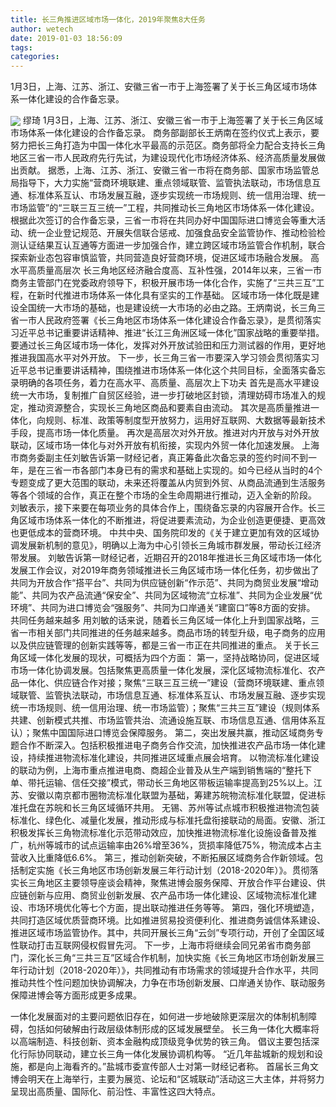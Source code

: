 ```yaml
---
title: 长三角推进区域市场一体化，2019年聚焦8大任务
author: wetech
date: 2019-01-03 18:56:09
tags: 
categories: 
---
```

1月3日，上海、江苏、浙江、安徽三省一市于上海签署了关于长三角区域市场体系一体化建设的合作备忘录。
<!-- more -->
<img align="center" border="0" src="https://imgcdn.yicai.com/uppics/images/2019/01/81153165670ccd4dbd23c551ae4fceb2.jpg" />
缪琦
1月3日，上海、江苏、浙江、安徽三省一市于上海签署了关于长三角区域市场体系一体化建设的合作备忘录。
商务部副部长王炳南在签约仪式上表示，要努力把长三角打造为中国一体化水平最高的示范区。商务部将全力配合支持长三角地区三省一市人民政府先行先试，为建设现代化市场经济体系、经济高质量发展做出贡献。
据悉，上海、江苏、浙江、安徽三省一市将在商务部、国家市场监管总局指导下，大力实施“营商环境联建、重点领域联管、监管执法联动，市场信息互通、标准体系互认、市场发展互融，逐步实现统一市场规则、统一信用治理、统一市场监管”的“三联三互三统一”工程，共同推动长三角地区市场体系一体化建设。
根据此次签订的合作备忘录，三省一市将在共同办好中国国际进口博览会等重大活动、统一企业登记规范、开展失信联合惩戒、加强食品安全监管协作、推动检验检测认证结果互认互通等方面进一步加强合作，建立跨区域市场监管合作机制，联合探索新业态包容审慎监管，共同营造良好营商环境，促进区域市场融合发展。
高水平高质量高层次
长三角地区经济融合度高、互补性强，2014年以来，三省一市商务主管部门在党委政府领导下，积极开展市场一体化合作，实施了“三共三互”工程，在新时代推进市场体系一体化具有坚实的工作基础。
区域市场一体化既是建设全国统一大市场的基础，也是建设统一大市场的必由之路。王炳南说，长三角三省一市人民政府签署《长三角地区市场体系一体化建设合作备忘录》，是贯彻落实习近平总书记重要讲话精神、推进“长江三角洲区域一体化”国家战略的重要举措。要通过长三角区域市场一体化，发挥对外开放试验田和压力测试器的作用，更好地推进我国高水平对外开放。
下一步，长三角三省一市要深入学习领会贯彻落实习近平总书记重要讲话精神，围绕推进市场体系一体化这个共同目标，全面落实备忘录明确的各项任务，着力在高水平、高质量、高层次上下功夫
首先是高水平建设统一大市场，复制推广自贸区经验，进一步打破地区封锁，清理妨碍市场准入的规定，推动资源整合，实现长三角地区商品和要素自由流动。
其次是高质量推进一体化，向规则、标准、政策等制度型开放努力，运用好互联网、大数据等最新技术手段，提高市场一体化质量。
再次是高层次对外开放。推进对内开放与对外开放联动，区域市场一体化与对外开放有机衔接，实现内外贸一体化加速发展。
上海市商务委副主任刘敏告诉第一财经记者，真正筹备此次备忘录的签约时间不到一年，是在三省一市各部门本身已有的需求和基础上实现的。如今已经从当时的4个专题变成了更大范围的联动，未来还将覆盖从内贸到外贸、从商品流通到生活服务等各个领域的合作，真正在整个市场的全生命周期进行推动，迈入全新的阶段。
刘敏表示，接下来要在每项业务的具体合作上，围绕备忘录的内容展开合作。长三角区域市场体系一体化的不断推进，将促进要素流动，为企业创造更便捷、更高效也更低成本的营商环境。
中共中央、国务院印发的《关于建立更加有效的区域协调发展新机制的意见》，明确以上海为中心引领长三角城市群发展，带动长江经济带发展。
刘敏告诉第一财经记者，近期召开的2018年推进长三角区域市场一体化发展工作会议，对2019年商务领域推进长三角区域市场一体化任务，初步做出了共同为开放合作“搭平台”、共同为供应链创新“作示范”、共同为商贸业发展“增动能”、共同为农产品流通“保安全”、共同为区域物流“立标准”、共同为企业发展“优环境”、共同为进口博览会“强服务”、共同为口岸通关“建窗口”等8方面的安排。
共同任务越来越多
用刘敏的话来说，随着长三角区域一体化上升到国家战略，三省一市相关部门共同推进的任务越来越多。商品市场的转型升级，电子商务的应用以及供应链管理的创新实践等等，都是三省一市正在共同推进的重点。
关于长三角区域一体化发展的现状，可概括为四个方面：
第一，坚持战略协同，促进区域市场一体化协调发展。包括聚焦更高质量一体化发展，深化区域物流标准化、农产品一体化、供应链合作对接；聚焦“三联三互三统一”建设（营商环境联建、重点领域联管、监管执法联动，市场信息互通、标准体系互认、市场发展互融、逐步实现统一市场规则、统一信用治理、统一市场监管）；聚焦“三共三互”建设（规则体系共建、创新模式共推、市场监管共治、流通设施互联、市场信息互通、信用体系互认）；聚焦中国国际进口博览会保障服务。
第二，突出发展共赢，推动区域商务专题合作不断深入。包括积极推进电子商务合作交流，加快推进农产品市场一体化建设，持续推进物流标准化建设，共同推进区域重点展会培育。
以物流标准化建设的联动为例，上海市重点推进电商、商超企业普及从生产端到销售端的“整托下单、带托运输、信任交接”模式，带动长三角地区带板运输率提高到25%以上。江苏、安徽以南京都市圈物流标准化联盟为基础，筹建苏皖物流标准化联盟，促进标准托盘在苏皖和长三角区域循环共用。
无锡、苏州等试点城市积极推进物流包装标准化、绿色化、减量化发展，推动形成与标准托盘衔接联动的局面。安徽、浙江积极发挥长三角物流标准化示范带动效应，加快推进物流标准化设施设备普及推广，杭州等城市的试点运输率由26%增至36%，货损率降低75%，物流成本占主营收入比重降低6.6%。
第三，推动创新突破，不断拓展区域商务合作新领域。包括制定实施《长三角地区市场创新发展三年行动计划（2018-2020年）》。贯彻落实长三角地区主要领导座谈会精神，聚焦进博会服务保障、开放合作平台建设、供应链创新与应用、商贸业创新发展、农产品市场一体化建设、区域物流标准化建设、市场环境优化等七个方面，提出联动推进任务等等。
第四，强化环境塑造，共同打造区域优质营商环境。比如推进贸易投资便利化、推进商务诚信体系建设、推进区域市场监管协作。其中，共同开展长三角“云剑”专项行动，开创了全国区域性联动打击互联网侵权假冒先河。
下一步，上海市将继续会同兄弟省市商务部门，深化长三角“三共三互”区域合作机制，加快实施《长三角地区市场创新发展三年行动计划（2018-2020年）》，共同推动有市场需求的领域提升合作水平，共同推动共性个性问题加快协调解决，力争在市场创新发展、口岸通关协作、联动服务保障进博会等方面形成更多成果。
 
 
一体化发展面对的主要问题依旧存在，如何进一步地破除更深层次的体制机制障碍，包括如何破解由行政层级体制形成的区域发展壁垒。
长三角一体化大概率将以高端制造、科技创新、资本金融构成顶级竞争优势的铁三角。
倡议主要包括深化行际协同联动，建立长三角一体化发展协调机构等。
“近几年盐城新的规划和设施，都是向上海看齐的。”盐城市委宣传部人士对第一财经记者称。
首届长三角文博会明天在上海举行，主要为展览、论坛和“区城联动”活动这三大主体，并将努力呈现出高质量、国际化、前沿性、丰富性这四大特点。
